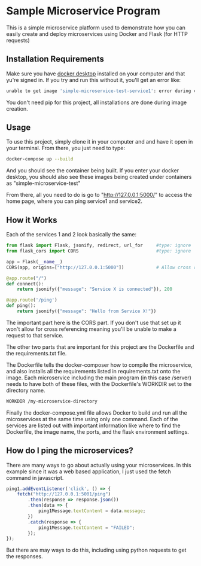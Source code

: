 # Sample Microservice Program
This is a simple microservice platform used to demonstrate how you can easily create and deploy microservices using Docker and Flask (for HTTP requests)

## Installation Requirements
Make sure you have [docker desktop](https://www.docker.com/products/docker-desktop/) installed on your computer and that yu're signed in. If you try and run this without it, you'll get an error like:

```bash 
unable to get image 'simple-microservice-test-service1': error during connect: Get "http://%2F%2F.%2Fpipe%2FdockerDesktopLinuxEngine/v1.51/images/simple-microservice-test-service1/json": open //./pipe/dockerDesktopLinuxEngine: The system cannot find the file specified
```

You don't need pip for this project, all installations are done during image creation.

## Usage

To use this project, simply clone it in your computer and and have it open in your terminal. From there, you just need to type:

```bash
docker-compose up --build
```

And you should see the container being built. If you enter your docker desktop, you should also see these images being created under containers as "simple-microservice-test"

From there, all you need to do is go to "http://127.0.0.1:5000/" to access the home page, where you can ping service1 and service2. 

## How it Works

Each of the services 1 and 2 look basically the same:
```python
from flask import Flask, jsonify, redirect, url_for     #type: ignore
from flask_cors import CORS                             #type: ignore

app = Flask(__name__)
CORS(app, origins=["http://127.0.0.1:5000"])            # Allow cross referencing from port 5000 (main)

@app.route("/")
def connect():
    return jsonify({"message": "Service X is connected"}), 200

@app.route('/ping')
def ping():
    return jsonify({"message": "Hello from Service X!"})
```
The important part here is the CORS part. If you don't use that set up it won't allow for cross referencing meaning you'll be unable to make a request to that service.

The other two parts that are important for this project are the Dockerfile and the requirements.txt file.

The Dockerfile tells the docker-composer how to compile the microservice, and also installs all the requirements listed in requirements.txt onto the image. Each microservice including the main program (in this case /server) needs to have both of these files, with the Dockerfile's WORKDIR set to the directory name.

```bash
WORKDIR /my-microservice-directory
```

Finally the docker-compose.yml file allows Docker to build and run all the microservices at the same time using only one command. Each of the services are listed out with important information like where to find the Dockerfile, the image name, the ports, and the flask environment settings. 

## How do I ping the microservices?

There are many ways to go about actually using your microservices. In this example since it was a web based application, I just used the fetch command in javascript.

```javascript 
ping1.addEventListener('click', () => {
    fetch("http://127.0.0.1:5001/ping")
        .then(response => response.json())
        .then(data => {
            ping1Message.textContent = data.message;
        })
        .catch(response => {
            ping1Message.textContent = "FAILED";
        });
});
```

But there are may ways to do this, including using python requests to get the responses. 